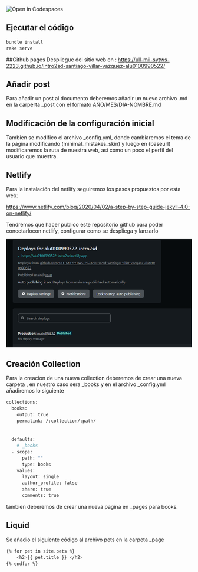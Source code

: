 ![Open in Codespaces](https://classroom.github.com/assets/open-in-codespaces-abfff4d4e15f9e1bd8274d9a39a0befe03a0632bb0f153d0ec72ff541cedbe34.svg)

## Ejecutar el código
```bash
bundle install
rake serve
```

##Github pages
Despliegue del sitio web en  : https://ull-mii-sytws-2223.github.io/intro2sd-santiago-villar-vazquez-alu0100990522/

## Añadir post

Para añadir un post al documento deberemos añadir un nuevo archivo .md en la carperta _post con el formato AÑO/MES/DIA-NOMBRE.md

## Modificación de la configuración inicial
Tambien se modifico el archivo _config.yml, donde cambiaremos el tema de la página modificando (minimal_mistakes_skin) y luego en (baseurl) modificaremos la ruta de nuestra web, asi como un poco el perfil del usuario que muestra. 

## Netlify
Para la instalación del netlify seguiremos los pasos propuestos por esta web: 

https://www.netlify.com/blog/2020/04/02/a-step-by-step-guide-jekyll-4.0-on-netlify/

Tendremos que hacer publico este repositorio github para poder conectarlocon netlify, configurar como se despliega y lanzarlo

![interfaz_gitpod](assets/images/netlify.PNG)

## Creación Collection

Para la creacion de una nueva collection deberemos de crear una nueva carpeta , en nuestro caso sera _books y en el archivo _config.yml añadiremos lo siguiente

```bash
collections:
  books:
    output: true
    permalink: /:collection/:path/
    
    
  defaults:  
    # _books
  - scope:
      path: ""
      type: books
    values:
      layout: single
      author_profile: false
      share: true
      comments: true

```

tambien deberemos de crear una nueva pagina en _pages para books.

## Liquid

Se añadio el siguiente código al archivo pets en la carpeta _page

```bash
{% for pet in site.pets %}
    <h2>{{ pet.title }} </h2>   
{% endfor %}
```




